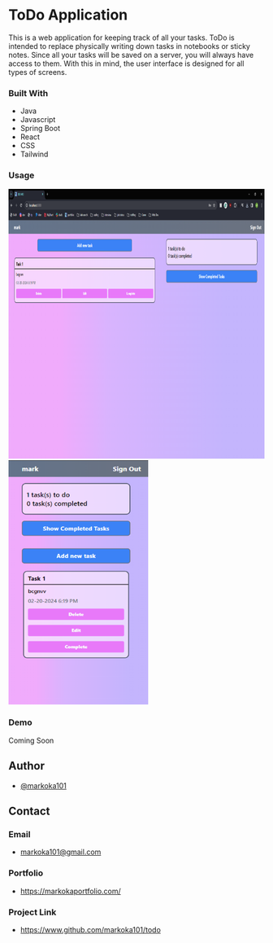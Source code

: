 # ToDo Application

This is a web application for keeping track of all your tasks. ToDo is intended to replace physically writing down tasks in notebooks or sticky notes. Since all your tasks will be saved on a server, you will always have access to them. With this in mind, the user interface is designed for all types of screens.

### Built With

* Java
* Javascript
* Spring Boot
* React
* CSS
* Tailwind

### Usage
<img src="https://github.com/markoka101/todo/blob/main/Desktop-Home.PNG" width="960" height="530"/>
<img src="https://github.com/markoka101/todo/blob/main/mobile-home.PNG" width="275" height="480" />

### Demo

Coming Soon 

## Author

- [@markoka101](https://www.github.com/markoka101)
  
## Contact
### Email
- markoka101@gmail.com
### Portfolio
- https://markokaportfolio.com/

### Project Link
- https://www.github.com/markoka101/todo
